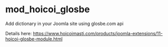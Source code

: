 # mod_hoicoi_glosbe
Add dictionary in your Joomla site using glosbe.com api

Details here: https://www.hoicoimasti.com/products/joomla-extensions/11-hoicoi-glosbe-module.html
